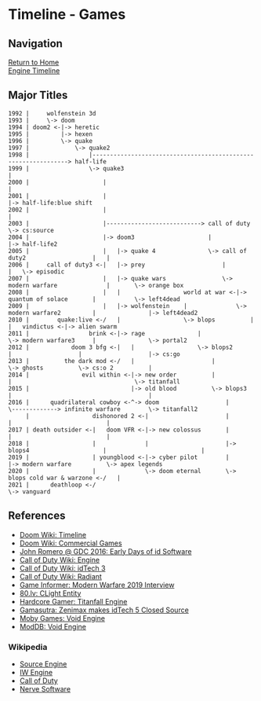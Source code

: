 # Timeline - Games

## Navigation

[Return to Home](../index.md)  
[Engine Timeline](./engines.md)

## Major Titles

```
1992 |     wolfenstein 3d
1993 |     \-> doom
1994 | doom2 <-|-> heretic
1995 |         |-> hexen
1996 |         \-> quake
1997 |             \-> quake2
1998 |                 |---------------------------------------------------------------> half-life
1999 |                 \-> quake3                                                        |
2000 |                     |                                                             |
2001 |                     |                                                             |-> half-life:blue shift
2002 |                     |                                                             |
2003 |                     |---------------------------> call of duty                    \-> cs:source
2004 |                     |-> doom3                     |                                   |-> half-life2
2005 |                     |   |-> quake 4               \-> call of duty2                   |   |
2006 |     call of duty3 <-|   |-> prey                      |                               |   \-> episodic
2007 |                     |   |-> quake wars                \-> modern warfare              |       \-> orange box
2008 |                     |   |                  world at war <-|-> quantum of solace       |           \-> left4dead
2009 |                     |   |-> wolfenstein    |              \-> modern warfare2         |               |-> left4dead2
2010 |        quake:live <-/   |                  \-> blops          |                       |   vindictus <-|-> alien swarm
2011 |                 brink <-|-> rage               |              \-> modern warfare3     |               \-> portal2
2012 |            doom 3 bfg <-|   |                  \-> blops2         |                   |                   |-> cs:go
2013 |          the dark mod <-/   |                      |              \-> ghosts          \-> cs:o 2          |
2014 |               evil within <-|-> new order          |                  |                                   \-> titanfall
2015 |                             |-> old blood          \-> blops3         |                                       |
2016 |      quadrilateral cowboy <-^-> doom                   |              \-------------> infinite warfare        \-> titanfall2
     |                  dishonored 2 <-|                      |                              |                           |
2017 | death outsider <-|   doom VFR <-|-> new colossus       |                              |                           |
2018 |                  |              |                      |-> blops4                     |                           |
2019 |                  | youngblood <-|-> cyber pilot        |                              |-> modern warfare          \-> apex legends
2020 |                  |              \-> doom eternal       \-> blops cold war & warzone <-/   |
2021 |      deathloop <-/                                                                        \-> vanguard
```

## References

 - [Doom Wiki: Timeline](https://doomwiki.org/wiki/Timeline)
 - [Doom Wiki: Commercial Games](https://doomwiki.org/wiki/Commercial_games)
 - [John Romero @ GDC 2016: Early Days of id Software](https://www.gdcvault.com/play/1023765/The-Early-Days-of-id)
 - [Call of Duty Wiki: Engine](https://callofduty.fandom.com/wiki/Game_Engine)
 - [Call of Duty Wiki: idTech 3](https://callofduty.fandom.com/wiki/Id_Tech_3)
 - [Call of Duty Wiki: Radiant](https://callofduty.fandom.com/wiki/Radiant)
 - [Game Informer: Modern Warfare 2019 Interview](https://www.gameinformer.com/2019/08/26/the-impressive-new-tech-behind-call-of-duty-modern-warfare)
 - [80.lv: CLight Entity](https://80.lv/articles/valve-reused-the-code-for-flickering-lights-in-alyx-22-years-later/)
 - [Hardcore Gamer: Titanfall Engine](https://hardcoregamer.com/features/interviews/e3-2016-respawn-talks-content-variety-reworked-engine-in-titanfall-2/212196/)
 - [Gamasutra: Zenimax makes idTech 5 Closed Source](https://www.gamasutra.com/view/news/29886/id_Tech_5_Rage_Engine_No_Longer_Up_For_External_Licensing.php)
 - [Moby Games: Void Engine](https://www.mobygames.com/game-group/3d-engine-void-engine)
 - [ModDB: Void Engine](https://www.moddb.com/engines/void-engine)

### Wikipedia

 - [Source Engine](https://en.wikipedia.org/wiki/Source_(game_engine)#Games_using_Source)
 - [IW Engine](https://en.wikipedia.org/wiki/IW_(game_engine)#Games_using_IW_engine)
 - [Call of Duty](https://en.wikipedia.org/wiki/Call_of_Duty)
 - [Nerve Software](https://en.wikipedia.org/wiki/Nerve_Software)
 